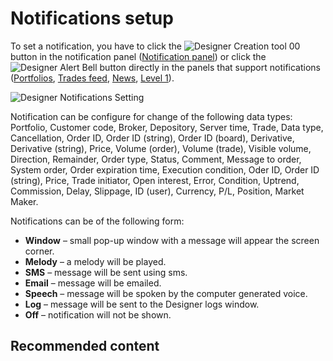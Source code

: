 # Notifications setup

To set a notification, you have to click the ![Designer Creation tool 00](~/images/Designer_Creation_tool_00.png) button in the notification panel ([Notification panel](Terminal_Notifications_Panel.md)) or click the ![Designer Alert Bell](~/images/Designer_Alert_Bell.png) button directly in the panels that support notifications ([Portfolios](Terminal_Panel_Portfolios.md), [Trades feed](Terminal_Tape_Trades.md), [News](Terminal_news.md), [Level 1](Terminal_level1.md)).

![Designer Notifications Setting](~/images/Designer_Notifications_Setting.png)

Notification can be configure for change of the following data types: Portfolio, Customer code, Broker, Depository, Server time, Trade, Data type, Cancellation, Order ID, Order ID (string), Order ID (board), Derivative, Derivative (string), Price, Volume (order), Volume (trade), Visible volume, Direction, Remainder, Order type, Status, Comment, Message to order, System order, Order expiration time, Execution condition, Oder ID, Order ID (string), Price, Trade initiator, Open interest, Error, Condition, Uptrend, Commission, Delay, Slippage, ID (user), Currency, P\/L, Position, Market Maker.

Notifications can be of the following form:

- **Window** – small pop\-up window with a message will appear the screen corner.
- **Melody** – a melody will be played.
- **SMS** – message will be sent using sms.
- **Email** – message will be emailed.
- **Speech** – message will be spoken by the computer generated voice.
- **Log** – message will be sent to the Designer logs window.
- **Off** – notification will not be shown.

## Recommended content
